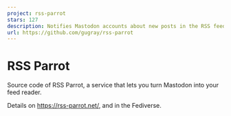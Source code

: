 ```yaml
---
project: rss-parrot
stars: 127
description: Notifies Mastodon accounts about new posts in the RSS feeds they follow
url: https://github.com/gugray/rss-parrot
---
```


RSS Parrot
==========

Source code of RSS Parrot, a service that lets you turn Mastodon into your feed reader.

Details on https://rss-parrot.net/, and in the Fediverse.
